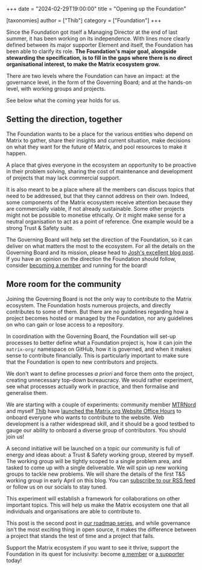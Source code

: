 +++
date = "2024-02-29T19:00:00"
title = "Opening up the Foundation"

[taxonomies]
author = ["Thib"]
category = ["Foundation"]
+++

Since the Foundation got itself a Managing Director at the end of last summer, it has been working on its independence. With lines more clearly defined between its major supporter Element and itself, the Foundation has been able to clarify its role. **The Foundation's major goal, alongside stewarding the specification, is to fill in the gaps where there is no direct organisational interest, to make the Matrix ecosystem grow.**

There are two levels where the Foundation can have an impact: at the governance level, in the form of the Governing Board; and at the hands-on level, with working groups and projects.

See below what the coming year holds for us.

<!-- more -->

## Setting the direction, together

The Foundation wants to be a place for the various entities who depend on Matrix to gather, share their insights and current situation, make decisions on what they want for the future of Matrix, and pool resources to make it happen.

A place that gives everyone in the ecosystem an opportunity to be proactive in their problem solving, sharing the cost of maintenance and development of projects that may lack commercial support.

It is also meant to be a place where all the members can discuss topics that need to be addressed, but that they cannot address on their own. Indeed, some components of the Matrix ecosystem receive attention because they are commercially viable, if not already sustainable. Some other projects might not be possible to monetise ethically. Or it might make sense for a neutral organisation to act as a point of reference. One example would be a strong Trust & Safety suite.

The Governing Board will help set the direction of the Foundation, so it can deliver on what matters the most to the ecosystem. For all the details on the Governing Board and its mission, please head to [Josh's excellent blog post](https://matrix.org/blog/2023/12/electing-our-first-governing-board). If you have an opinion on the direction the Foundation should follow, consider [becoming a member](https://matrix.org/membership/) and running for the board!


## More room for the community

Joining the Governing Board is not the only way to contribute to the Matrix ecosystem. The Foundation hosts numerous projects, and directly contributes to some of them. But there are no guidelines regarding how a project becomes hosted or managed by the Foundation, nor any guidelines on who can gain or lose access to a repository.

In coordination with the Governing Board, the Foundation will set-up processes to better define what a Foundation project is, how it can join the `matrix-org/` namespace on GitHub, how it is governed, and when it makes sense to contribute financially. This is particularly important to make sure that the Foundation is open to new contributors and projects.

We don't want to define processes _a priori_ and force them onto the project, creating unnecessary top-down bureaucracy. We would rather experiment, see what processes actually work in practice, and then formalise and generalise them.

We are starting with a couple of experiments: community member [MTRNord](https://mtrnord.blog/) and myself [Thib](https://ergaster.org) have [launched the Matrix.org Website Office Hours](https://matrix.org/blog/2024/02/website-office-hours/) to onboard everyone who wants to contribute to the website. Web development is a rather widespread skill, and it should be a good testbed to gauge our ability to onboard a diverse group of contributors. You should join us!

A second initiative will be launched on a topic our community is full of energy and ideas about: a Trust & Safety working group, steered by myself. The working group will be tightly scoped to a single problem area, and tasked to come up with a single deliverable. We will spin up new working groups to tackle new problems. We will share the details of the first T&S working group in early April on this blog. You can [subscribe to our RSS feed](https://matrix.org/atom.xml) or follow us on our socials to stay tuned. 

This experiment will establish a framework for collaborations on other important topics. This will help us make the Matrix ecosystem one that all individuals and organisations are able to contribute to.

This post is the second post in [our roadmap series](https://matrix.org/blog/2024/01/2024-roadmap-and-fundraiser/), and while governance isn’t the most exciting thing in open source, it makes the difference between a project that stands the test of time and a project that fails.

Support the Matrix ecosystem if you want to see it thrive, support the Foundation in its quest for inclusivity: become [a member](https://matrix.org/membership) or [a supporter](https://matrix.org/support) today!
